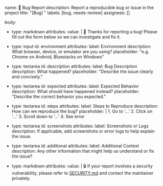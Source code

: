 name: 🐞 Bug Report
description: Report a reproducible bug or issue in the project
title: "[Bug] <short description>"
labels: [bug, needs-review]
assignees: []

body:
  - type: markdown
    attributes:
      value: |
        👋 Thanks for reporting a bug! Please fill out the form below so we can investigate and fix it.

  - type: input
    id: environment
    attributes:
      label: Environment
      description: What browser, device, or emulator are you using?
      placeholder: "e.g. Chrome on Android, Bluestacks on Windows"

  - type: textarea
    id: description
    attributes:
      label: Bug Description
      description: What happened?
      placeholder: "Describe the issue clearly and concisely."

  - type: textarea
    id: expected
    attributes:
      label: Expected Behavior
      description: What should have happened instead?
      placeholder: "Describe the correct behavior you expected."

  - type: textarea
    id: steps
    attributes:
      label: Steps to Reproduce
      description: How can we reproduce the bug?
      placeholder: |
        1. Go to '...'
        2. Click on '...'
        3. Scroll down to '...'
        4. See error

  - type: textarea
    id: screenshots
    attributes:
      label: Screenshots or Logs
      description: If applicable, add screenshots or error logs to help explain the issue.

  - type: textarea
    id: additional
    attributes:
      label: Additional Context
      description: Any other information that might help us understand or fix the issue?

  - type: markdown
    attributes:
      value: |
        🔒 If your report involves a security vulnerability, please refer to [SECURITY.md](../../SECURITY.md) and contact the maintainer privately.
